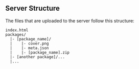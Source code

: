 ## Server Structure

The files that are uploaded to the server follow this structure:

```
index.html
packages/
  |- [package_name]/
  |    |- cover.png
  |    |- meta.json
  |    |- [package_name].zip
  |- [another package]/...
  |...
```
